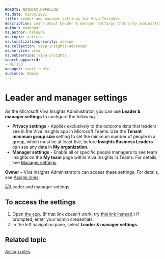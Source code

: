 ```yaml
---
ROBOTS: NOINDEX,NOFOLLOW
ms.date: 01/06/2021
title: Leader and manager settings for Viva Insights
description: Learn about Leader & manager settings that only administrators can configure and edit in the advanced insights app for Microsoft Viva Insights
author: madehmer
ms.author: helayne
ms.topic: article
ms.localizationpriority: medium 
ms.collection: viva-insights-advanced 
ms.service: viva 
ms.subservice: viva-insights 
search.appverid: 
- MET150 
manager: scott.ruble
audience: Admin
---
```


# Leader and manager settings

As the Microsoft Viva Insights Administrator, you can use **Leader & manager settings** to configure the following.

* **Privacy settings** - Applies exclusively to the outcome data that leaders see in the Viva Insights app in Microsoft Teams. Use the **Tenant minimum group size** setting to set the minimum number of people in a group, which must be at least five, before **Insights Business Leaders** can see any data in **My organization**.
* **Manager settings** - Enable all or specific people managers to see team insights on the **My team** page within Viva Insights in Teams. For details, see [Manager settings](/viva/insights/use/manager-settings?toc=/viva/insights/use/toc.json&bc=/viva/insights/breadcrumb/toc.json).

**Owner** – Viva Insights Administrators can access these settings. For details, see [Assign roles](/viva/insights/setup/assign-roles-to-wpa-admins?toc=/viva/insights/use/toc.json&bc=/viva/insights/breadcrumb/toc.json).

![Leader and manager settings](../images/wpa/use/privacy-lm-settings.png)

## To access the settings

1. Open [the app](https://workplaceanalytics.office.com). (If that link doesn't work, try [this link instead](https://workplaceanalytics-eu.office.com/).) If prompted, enter your admin credentials.
2. In the left navigation pane, select **Leader & manager settings**.

## Related topic

[Assign roles](/viva/insights/setup/assign-roles-to-wpa-admins?toc=/viva/insights/use/toc.json&bc=/viva/insights/breadcrumb/toc.json)

